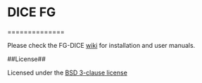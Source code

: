 # DICE FG
==============

Please check the FG-DICE [wiki](https://github.com/dice-project/DICE-FG/wiki) for installation and user manuals.

##License##

Licensed under the [BSD 3-clause license][1]

[1]: http://opensource.org/licenses/BSD-3-Clause
